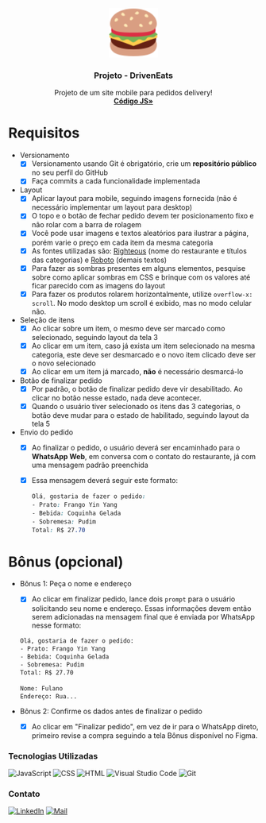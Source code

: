 <div id="top"></div>
<!-- PROJECT LOGO -->
<br />
<div align="center">
  <a href="https://github.com/picinelli/projeto-driveneats">
    <img src="https://github.com/picinelli/projeto-driveneats/blob/main/conteudo/DrivenEats-Logo.svg" alt="Logo" width="100">
  </a>

<h3 align="center">Projeto - DrivenEats</h3>
  <p align="center">
    Projeto de um site mobile para pedidos delivery!
    <br />
    <a href="https://github.com/picinelli/projeto-driveneats/blob/main/script.js"><strong>Código JS»</strong></a>
</div>

<!-- ABOUT THE PROJECT -->


# Requisitos

- Versionamento
    - [x]  Versionamento usando Git é obrigatório, crie um **repositório público** no seu perfil do GitHub
    - [x]  Faça commits a cada funcionalidade implementada
- Layout
    - [x]  Aplicar layout para mobile, seguindo imagens fornecida (não é necessário implementar um layout para desktop)
    - [x]  O topo e o botão de fechar pedido devem ter posicionamento fixo e não rolar com a barra de rolagem
    - [x]  Você pode usar imagens e textos aleatórios para ilustrar a página, porém varie o preço em cada item da mesma categoria
    - [x]  As fontes utilizadas são: [Righteous](https://fonts.google.com/specimen/Righteous) (nome do restaurante e títulos das categorias) e [Roboto](https://fonts.google.com/specimen/Roboto) (demais textos)
    - [x]  Para fazer as sombras presentes em alguns elementos, pesquise sobre como aplicar sombras em CSS e brinque com os valores até ficar parecido com as imagens do layout
    - [x]  Para fazer os produtos rolarem horizontalmente, utilize `overflow-x: scroll`. No modo desktop um scroll é exibido, mas no modo celular não.
- Seleção de itens
    - [x]  Ao clicar sobre um item, o mesmo deve ser marcado como selecionado, seguindo layout da tela 3
    - [x]  Ao clicar em um item, caso já exista um item selecionado na mesma categoria, este deve ser desmarcado e o novo item clicado deve ser o novo selecionado
    - [x]  Ao clicar em um item já marcado, **não** é necessário desmarcá-lo
- Botão de finalizar pedido
    - [x]  Por padrão, o botão de finalizar pedido deve vir desabilitado. Ao clicar no botão nesse estado, nada deve acontecer.
    - [x]  Quando o usuário tiver selecionado os itens das 3 categorias, o botão deve mudar para o estado de habilitado, seguindo layout da tela 5
- Envio do pedido
    - [x]  Ao finalizar o pedido, o usuário deverá ser encaminhado para o **WhatsApp Web**, em conversa com o contato do restaurante, já com uma mensagem padrão preenchida
    - [x]  Essa mensagem deverá seguir este formato:
        
        ```css
        Olá, gostaria de fazer o pedido:
        - Prato: Frango Yin Yang
        - Bebida: Coquinha Gelada
        - Sobremesa: Pudim
        Total: R$ 27.70
        ```

# Bônus (opcional)

- Bônus 1: Peça o nome e endereço
    
   - [x]  Ao clicar em finalizar pedido, lance dois `prompt` para o usuário solicitando seu nome e endereço. Essas informações devem então serem adicionadas na mensagem final que é enviada por WhatsApp nesse formato:
    
    ```
    Olá, gostaria de fazer o pedido:
    - Prato: Frango Yin Yang
    - Bebida: Coquinha Gelada
    - Sobremesa: Pudim
    Total: R$ 27.70
    
    Nome: Fulano
    Endereço: Rua...
    ```
    
- Bônus 2: Confirme os dados antes de finalizar o pedido
    
    - [x]  Ao clicar em "Finalizar pedido", em vez de ir para o WhatsApp direto, primeiro revise a compra seguindo a tela Bônus disponível no Figma.



### Tecnologias Utilizadas

![JavaScript](https://img.shields.io/badge/JavaScript-323330?style=for-the-badge&logo=javascript&logoColor=F7DF1E)
![CSS](https://img.shields.io/badge/CSS-239120?&style=for-the-badge&logo=css3&logoColor=white)
![HTML](https://img.shields.io/badge/HTML-239120?style=for-the-badge&logo=html5&logoColor=white)
![Visual Studio Code](https://img.shields.io/badge/Visual%20Studio%20Code-0078d7.svg?style=for-the-badge&logo=visual-studio-code&logoColor=white)
![Git](https://img.shields.io/badge/git-%23F05033.svg?style=for-the-badge&logo=git&logoColor=white)

<!-- CONTACT -->

### Contato

[![LinkedIn][linkedin-shield]][linkedin-url]
[![Mail][mail-shield]][mail-url]

<!-- MARKDOWN LINKS & IMAGES -->
<!-- https://www.markdownguide.org/basic-syntax/#reference-style-links -->

[linkedin-shield]: https://img.shields.io/badge/-LinkedIn-black.svg?style=for-the-badge&logo=linkedin&colorB=blue
[linkedin-url]: https://www.linkedin.com/in/pedro-ivo-brum-cinelli//
[mail-shield]: https://img.shields.io/badge/Gmail-D14836?style=for-the-badge&logo=gmail&logoColor=white
[mail-url]: mailto:cinelli.dev@gmail.com
